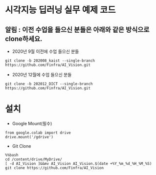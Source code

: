# 시각지능 딥러닝 실무 예제 코드
## 알림 : 이전 수업을 들으신 분들은 아래와 같은 방식으로 clone하세요.
- 2020년 9월 이전에 수업 들으신 분들
```
git clone -b 202008_kaist --single-branch https://github.com/Finfra/AI_Vision.git
```
- 2020년 12월에 수업 들으신 분들
```
git clone -b 202012_DICT --single-branch https://github.com/Finfra/AI_Vision.git
```

# 설치
* Google Mount(필수)
```
from google.colab import drive
drive.mount('/gdrive')
```
* Git Clone
```
%%bash
cd /content/drive/MyDrive/
[ -d AI_Vision ]&&mv AI_Vision AI_Vision.$(date +%Y_%m_%d_%H_%M_%S)
git clone https://github.com/Finfra/AI_Vision
```
